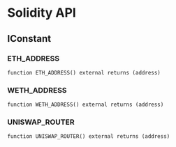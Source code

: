 # Solidity API

## IConstant

### ETH_ADDRESS

```solidity
function ETH_ADDRESS() external returns (address)
```

### WETH_ADDRESS

```solidity
function WETH_ADDRESS() external returns (address)
```

### UNISWAP_ROUTER

```solidity
function UNISWAP_ROUTER() external returns (address)
```

